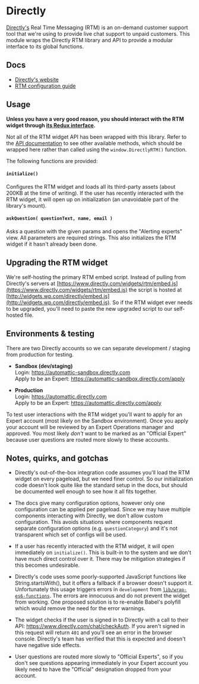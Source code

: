 Directly
========

[Directly's](https://www.directly.com/) Real Time Messaging (RTM) is an on-demand
customer support tool that we're using to provide live chat support to unpaid
customers. This module wraps the Directly RTM library and API to provide a modular
interface to its global functions.

## Docs
- [Directly's website](https://www.directly.com/)
- [RTM configuration guide](https://cloudup.com/cySVQ9R_O6S)

## Usage

**Unless you have a very good reason, you should interact with the RTM widget through
[its Redux interface](../../state/help/directly).**

Not all of the RTM widget API has been wrapped with this library. Refer to the [API
documentation](https://cloudup.com/cySVQ9R_O6S) to see other available methods, which
should be wrapped here rather than called using the `window.DirectlyRTM()` function.

The following functions are provided:

#### `initialize()`

Configures the RTM widget and loads all its third-party assets (about 200KB at the time of
writing). If the user has recently interacted with the RTM widget, it will open up on
initialization (an unavoidable part of the library's mount).

#### `askQuestion( questionText, name, email )`

Asks a question with the given params and opens the "Alerting experts" view. All parameters
are required strings. This also initializes the RTM widget if it hasn't already been done.

## Upgrading the RTM widget
We're self-hosting the primary RTM embed script. Instead of pulling from Directly's servers at
[https://www.directly.com/widgets/rtm/embed.js](https://www.directly.com/widgets/rtm/embed.js)
the script is hosted at
[http://widgets.wp.com/directly/embed.js](http://widgets.wp.com/directly/embed.js).
So if the RTM widget ever needs to be upgraded, you'll need to paste the new upgraded
script to our self-hosted file.

## Environments & testing
There are two Directly accounts so we can separate development / staging from production for testing.

* __Sandbox (dev/staging)__  
  Login: https://automattic-sandbox.directly.com  
	Apply to be an Expert: https://automattic-sandbox.directly.com/apply  

* __Production__  
  Login: https://automattic.directly.com  
	Apply to be an Expert: https://automattic.directly.com/apply

To test user interactions with the RTM widget you'll want to apply for an Expert account
(most likely on the Sandbox environment). Once you apply your account will be reviewed
by an Expert Operations manager and approved. You most likely _don't_ want to be marked
as an "Official Expert" because user questions are routed more slowly to these accounts.

## Notes, quirks, and gotchas
- Directly's out-of-the-box integration code assumes you'll load the RTM widget on
every pageload, but we need finer control. So our initialization code doesn't look
quite like the standard setup in the docs, but should be documented well enough
to see how it all fits together.

- The docs give many configuration options, however only one configuration can be
applied per pageload. Since we may have multiple components interacting with Directly,
we don't allow custom configuration. This avoids situations where components request
separate configuration options (e.g. `questionCategory`) and it's not transparent
which set of configs will be used.

- If a user has recently interacted with the RTM widget, it will open immediately
on `initialize()`. This is built-in to the system and we don't have much direct control
over it. There may be mitigation strategies if this becomes undesirable.  

- Directly's code uses some poorly-supported JavaScript functions like String.startsWith(),
but it offers a fallback if a browser doesn't support it. Unfortunately this usage triggers
errors in `development` from [`lib/wrap-es6-functions`](../wrap-es6-functions). The errors
are innocuous and do not prevent the widget from working. One proposed solution is to
re-enable Babel's polyfill which would remove the need for the error warnings.

- The widget checks if the user is signed in to Directly with a call to their API:
https://www.directly.com/chat/checkAuth. If you aren't signed in this request will
return `401` and you'll see an error in the browser console. Directly's team has
verified that this is expected and doesn't have negative side effects.

- User questions are routed more slowly to "Official Experts", so if you don't see
questions appearing immediately in your Expert account you likely need to have the
"Official" designation dropped from your account.
